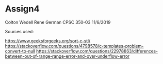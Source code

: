 # Assign4

Colton Wedell
Rene German
CPSC 350-03
11/6/2019

Sources used:

https://www.geeksforgeeks.org/sort-c-stl/
https://stackoverflow.com/questions/4798578/c-templates-problem-convert-to-null
https://stackoverflow.com/questions/22978863/differences-between-out-of-range-range-error-and-over-underflow-error
